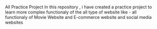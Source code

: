 All Practice Project 
In this repository , i have created a practice project to learn more complex functionaly of the all type of website like -
all functionaly of Movie Website and E-commerce website and social media websites
